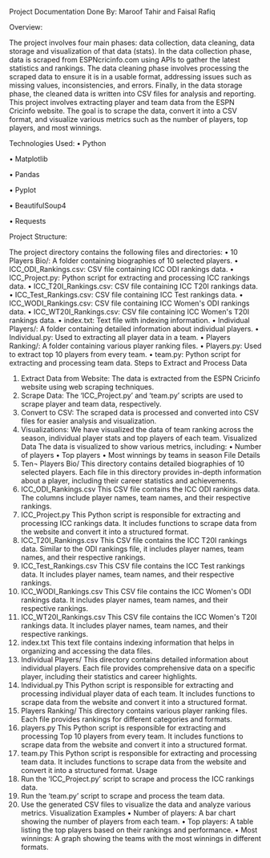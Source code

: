 Project Documentation
Done By: Maroof Tahir and Faisal Rafiq

Overview:

The project involves four main phases: data collection, data cleaning, data storage and visualization of that data (stats). In the data collection phase, data is scraped from ESPNcricinfo.com using APIs to gather the latest statistics and rankings. The data cleaning phase involves processing the scraped data to ensure it is in a usable format, addressing issues such as missing values, inconsistencies, and errors. Finally, in the data storage phase, the cleaned data is written into CSV files for analysis and reporting. This project involves extracting player and team data from the ESPN Cricinfo website. The goal is to scrape the data, convert it into a CSV format, and visualize various metrics such as the number of players, top players, and most winnings. 

Technologies Used:
•	Python

•	Matplotlib

•	Pandas

•	Pyplot

•	BeautifulSoup4 

•	Requests

Project Structure:

The project directory contains the following files and directories:
•	10 Players Bio/: A folder containing biographies of 10 selected players.
•	ICC_ODI_Rankings.csv: CSV file containing ICC ODI rankings data.
•	ICC_Project.py: Python script for extracting and processing ICC rankings data.
•	ICC_T20I_Rankings.csv: CSV file containing ICC T20I rankings data.
•	ICC_Test_Rankings.csv: CSV file containing ICC Test rankings data.
•	ICC_WODI_Rankings.csv: CSV file containing ICC Women's ODI rankings data.
•	ICC_WT20I_Rankings.csv: CSV file containing ICC Women's T20I rankings data.
•	index.txt: Text file with indexing information.
•	Individual Players/: A folder containing detailed information about individual players.
•	Individual.py: Used to extracting all player data in a team.
•	Players Ranking/: A folder containing various player ranking files.
•	Players.py: Used to extract top 10 players from every team.
•	team.py: Python script for extracting and processing team data.
Steps to Extract and Process Data
1.	Extract Data from Website: The data is extracted from the ESPN Cricinfo website using web scraping techniques.
2.	Scrape Data: The ‘ICC_Project.py’ and ‘team.py’ scripts are used to scrape player and team data, respectively.
3.	Convert to CSV: The scraped data is processed and converted into CSV files for easier analysis and visualization.
4.	Visualizations: We have visualized the data of team ranking across the season, individual player stats and top players of each team.
Visualized Data
The data is visualized to show various metrics, including:
•	Number of players
•	Top players
•	Most winnings by teams in season
File Details
1. Ten¬ Players Bio/
This directory contains detailed biographies of 10 selected players. Each file in this directory provides in-depth information about a player, including their career statistics and achievements.
2. ICC_ODI_Rankings.csv
This CSV file contains the ICC ODI rankings data. The columns include player names, team names, and their respective rankings.
3. ICC_Project.py
This Python script is responsible for extracting and processing ICC rankings data. It includes functions to scrape data from the website and convert it into a structured format.
4. ICC_T20I_Rankings.csv
This CSV file contains the ICC T20I rankings data. Similar to the ODI rankings file, it includes player names, team names, and their respective rankings.
5. ICC_Test_Rankings.csv
This CSV file contains the ICC Test rankings data. It includes player names, team names, and their respective rankings.
6. ICC_WODI_Rankings.csv
This CSV file contains the ICC Women's ODI rankings data. It includes player names, team names, and their respective rankings.
7. ICC_WT20I_Rankings.csv
This CSV file contains the ICC Women's T20I rankings data. It includes player names, team names, and their respective rankings.
8. index.txt
This text file contains indexing information that helps in organizing and accessing the data files.
9. Individual Players/
This directory contains detailed information about individual players. Each file provides comprehensive data on a specific player, including their statistics and career highlights.
10. Individual.py
This Python script is responsible for extracting and processing individual player data of each team. It includes functions to scrape data from the website and convert it into a structured format.
11. Players Ranking/
This directory contains various player ranking files. Each file provides rankings for different categories and formats.
12. players.py
This Python script is responsible for extracting and processing Top 10 players from every team. It includes functions to scrape data from the website and convert it into a structured format.
13. team.py
This Python script is responsible for extracting and processing team data. It includes functions to scrape data from the website and convert it into a structured format.
Usage
1.	Run the ‘ICC_Project.py’ script to scrape and process the ICC rankings data.
2.	Run the ‘team.py’ script to scrape and process the team data.
3.	Use the generated CSV files to visualize the data and analyze various metrics.
Visualization Examples
•	Number of players: A bar chart showing the number of players from each team.
•	Top players: A table listing the top players based on their rankings and performance.
•	Most winnings: A graph showing the teams with the most winnings in different formats.

